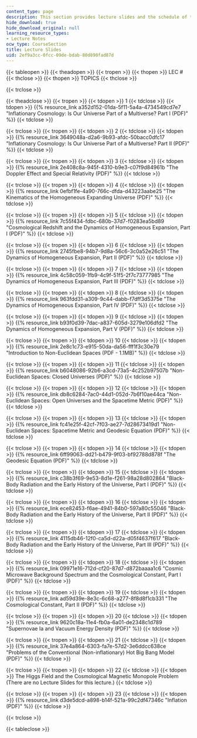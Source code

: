 ```yaml
---
content_type: page
description: This section provides lecture slides and the schedule of topics by session.
hide_download: true
hide_download_original: null
learning_resource_types:
- Lecture Notes
ocw_type: CourseSection
title: Lecture Slides
uid: 2ef9a3cc-0fcc-09de-bdab-80d890fad87d
---
```


{{< tableopen >}}
{{< theadopen >}}
{{< tropen >}}
{{< thopen >}}
LEC #
{{< thclose >}}
{{< thopen >}}
TOPICS
{{< thclose >}}

{{< trclose >}}

{{< theadclose >}}
{{< tropen >}}
{{< tdopen >}}
1
{{< tdclose >}}
{{< tdopen >}}
{{% resource_link a352d152-01da-5f11-5a4a-4734549cd7e7 "Inflationary Cosmology: Is Our Universe Part of a Multiverse? Part I (PDF)" %}}
{{< tdclose >}}

{{< trclose >}}
{{< tropen >}}
{{< tdopen >}}
2
{{< tdclose >}}
{{< tdopen >}}
{{% resource_link 3649048a-d2a6-9b93-afdc-50bacc0dfc17 "Inflationary Cosmology: Is Our Universe Part of a Multiverse? Part II (PDF)" %}}
{{< tdclose >}}

{{< trclose >}}
{{< tropen >}}
{{< tdopen >}}
3
{{< tdclose >}}
{{< tdopen >}}
{{% resource_link 2e408c8a-945f-4310-b9e3-c07f9d84961b "The Doppler Effect and Special Relativity (PDF)" %}}
{{< tdclose >}}

{{< trclose >}}
{{< tropen >}}
{{< tdopen >}}
4
{{< tdclose >}}
{{< tdopen >}}
{{% resource_link 0efbf1fe-4a90-766c-dfda-d43223aabe25 "The Kinematics of the Homogeneous Expanding Universe (PDF)" %}}
{{< tdclose >}}

{{< trclose >}}
{{< tropen >}}
{{< tdopen >}}
5
{{< tdclose >}}
{{< tdopen >}}
{{% resource_link 7c55f434-fdbc-680b-37d7-f0283ea5bd89 "Cosmological Redshift and the Dynamics of Homogeneous Expansion, Part I (PDF)" %}}
{{< tdclose >}}

{{< trclose >}}
{{< tropen >}}
{{< tdopen >}}
6
{{< tdclose >}}
{{< tdopen >}}
{{% resource_link 2745fbe8-94b7-9d8a-56c6-3c0a52e26c51 "The Dynamics of Homogeneous Expansion, Part II (PDF)" %}}
{{< tdclose >}}

{{< trclose >}}
{{< tropen >}}
{{< tdopen >}}
7
{{< tdclose >}}
{{< tdopen >}}
{{% resource_link 4c58c059-1fb9-4c9f-51f5-2f7c73777985 "The Dynamics of Homogeneous Expansion, Part III (PDF)" %}}
{{< tdclose >}}

{{< trclose >}}
{{< tropen >}}
{{< tdopen >}}
8
{{< tdclose >}}
{{< tdopen >}}
{{% resource_link 963fdd31-a309-9c44-dabb-f7dff3d5375e "The Dynamics of Homogeneous Expansion, Part IV (PDF)" %}}
{{< tdclose >}}

{{< trclose >}}
{{< tropen >}}
{{< tdopen >}}
9
{{< tdclose >}}
{{< tdopen >}}
{{% resource_link b93f0d39-7dac-a837-605d-3279e106dfd2 "The Dynamics of Homogeneous Expansion, Part V (PDF)" %}}
{{< tdclose >}}

{{< trclose >}}
{{< tropen >}}
{{< tdopen >}}
10
{{< tdclose >}}
{{< tdopen >}}
{{% resource_link 2e8c1c73-e915-50da-da56-fff1f3c30e79 "Introduction to Non-Euclidean Spaces (PDF - 1.1MB)" %}}
{{< tdclose >}}

{{< trclose >}}
{{< tropen >}}
{{< tdopen >}}
11
{{< tdclose >}}
{{< tdopen >}}
{{% resource_link b6048086-92b6-a3cd-73a5-4c252b97507b "Non-Euclidean Spaces: Closed Universes (PDF)" %}}
{{< tdclose >}}

{{< trclose >}}
{{< tropen >}}
{{< tdopen >}}
12
{{< tdclose >}}
{{< tdopen >}}
{{% resource_link db8c6284-7ac0-44d1-052d-7b6f10ae44ca "Non-Euclidean Spaces: Open Universes and the Spacetime Metric (PDF)" %}}
{{< tdclose >}}

{{< trclose >}}
{{< tropen >}}
{{< tdopen >}}
13
{{< tdclose >}}
{{< tdopen >}}
{{% resource_link fc41e25f-42cf-7f03-ae27-7d28673419d1 "Non-Euclidean Spaces: Spacetime Metric and Geodesic Equation (PDF)" %}}
{{< tdclose >}}

{{< trclose >}}
{{< tropen >}}
{{< tdopen >}}
14
{{< tdclose >}}
{{< tdopen >}}
{{% resource_link 6ff99063-dd21-b479-9f03-bf92788d878f "The Geodesic Equation (PDF)" %}}
{{< tdclose >}}

{{< trclose >}}
{{< tropen >}}
{{< tdopen >}}
15
{{< tdclose >}}
{{< tdopen >}}
{{% resource_link c38b3f69-9e53-8d1e-f261-98a28d802864 "Black-Body Radiation and the Early History of the Universe, Part I (PDF)" %}}
{{< tdclose >}}

{{< trclose >}}
{{< tropen >}}
{{< tdopen >}}
16
{{< tdclose >}}
{{< tdopen >}}
{{% resource_link ece82453-f6ae-4941-84b0-597a80c55046 "Black-Body Radiation and the Early History of the Universe, Part II (PDF)" %}}
{{< tdclose >}}

{{< trclose >}}
{{< tropen >}}
{{< tdopen >}}
17
{{< tdclose >}}
{{< tdopen >}}
{{% resource_link 4115db46-12f0-ca5d-d22a-d05f4637f617 "Black-Body Radiation and the Early History of the Universe, Part III (PDF)" %}}
{{< tdclose >}}

{{< trclose >}}
{{< tropen >}}
{{< tdopen >}}
18
{{< tdclose >}}
{{< tdopen >}}
{{% resource_link 09971e16-712d-cf20-87d7-d872baaaa1c6 "Cosmic Microwave Background Spectrum and the Cosmological Constant, Part I (PDF)" %}}
{{< tdclose >}}

{{< trclose >}}
{{< tropen >}}
{{< tdopen >}}
19
{{< tdclose >}}
{{< tdopen >}}
{{% resource_link ad59d39e-8e3c-6c68-a277-8f8d8f1cb331 "The Cosmological Constant, Part II (PDF)" %}}
{{< tdclose >}}

{{< trclose >}}
{{< tropen >}}
{{< tdopen >}}
20
{{< tdclose >}}
{{< tdopen >}}
{{% resource_link 9620c18a-11e4-fb0a-6a01-de2348c1d789 "Supernovae Ia and Vacuum Energy Density (PDF)" %}}
{{< tdclose >}}

{{< trclose >}}
{{< tropen >}}
{{< tdopen >}}
21
{{< tdclose >}}
{{< tdopen >}}
{{% resource_link 37e4a864-6303-fa7e-57d2-3e6ddcc638ce "Problems of the Conventional (Non-inflationary) Hot Big Bang Model (PDF)" %}}
{{< tdclose >}}

{{< trclose >}}
{{< tropen >}}
{{< tdopen >}}
22
{{< tdclose >}}
{{< tdopen >}}
The Higgs Field and the Cosmological Magnetic Monopole Problem (There are no Lecture Slides for this lecture.)
{{< tdclose >}}

{{< trclose >}}
{{< tropen >}}
{{< tdopen >}}
23
{{< tdclose >}}
{{< tdopen >}}
{{% resource_link d3de5dcd-a898-b14f-521a-99c2df47346c "Inflation (PDF)" %}}
{{< tdclose >}}

{{< trclose >}}

{{< tableclose >}}